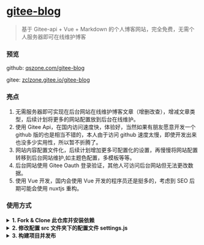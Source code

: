 # [gitee-blog](https://github.com/zclzone/gitee-blog)

> 基于 Gitee-api + Vue + Markdown 的个人博客网站，完全免费，无需个人服务器即可在线维护博客

### 预览

github: [qszone.com/gitee-blog](https://qszone.com/gitee-blog)

gitee: [zclzone.gitee.io/gitee-blog](https://zclzone.gitee.io/gitee-blog)

### 亮点

1. 无需服务器即可实现在后台网站在线维护博客文章（增删改查），增减文章类型，后续计划将更多的网站配置放到后台在线维护。
2. 使用 Gitee Api，在国内访问速度快，体验好，当然如果有朋友愿意开发一个 github 版的也是相当不错的，本人由于访问 github 速度太慢，即使开发出来也没多少实用性，所以暂不折腾了。
3. 网站内容配置文件化，后续计划增加更多可配置化的设置，再慢慢将网站配置转移到后台网站维护,如主题色配置，多模板等等。
4. 后台网站使用 Gitee Oauth 登录验证，其他人可访问后台网站但无法更改数据。
5. 使用 Vue 开发，国内会使用 Vue 开发的程序员还是挺多的，考虑到 SEO 后期可能会使用 nuxtjs 重构。

### 使用方式

<details><summary><b>1. Fork & Clone 此仓库并安装依赖</b></summary>

当然了，Fork 是可选的，不过对此项目感兴趣的朋友可以点点 Star，或者 Fork 此项目，如果您对此项目有足够兴趣，欢迎提交您宝贵的 Pr 让此项目变得更加完备和好用

```
  git clone https://github.com/zclzone/gitee-blog.git
  cd gitee-blog
  npm install
```

</details>

<details><summary><b>2. 修改配置 src 文件夹下的配置文件 settings.js</b></summary>

需确保将 giteeApiOptions 的配置信息修改成自己的，至于其他配置信息我计划写一篇博客单独介绍，请留意我的[博客网站](https://qszone.com/gitee-blog)
![settings.js](https://gitee.com/zclzone/res/raw/master/images/gitee-blog-settings.png)

</details>

<details><summary><b>3. 构建项目并发布</b></summary>

1. 如果您没有 gitee 账号,您需要先创建一个 [gitee](https://gitee.com/) 账号,并确保账号下没有名为**gitee-blog-db**的仓库
2. Fork gitee 仓库 [gitee-blog-db](https://gitee.com/qszone/gitee-blog-db)，此仓库将作为博客的“数据库”，或者您也可以 Clone 此仓库再推送到 gitee，仓库名可以自定义，但必须跟 settings.js 下 giteeApiOptions 的 repo 保持一致
3. 执行语句构建项目（当然您可以不急着构建，可以直接在本地运行看下效果，执行 npm run serve 即可）
4. 创建一个空的 gitee 或者 github 仓库，将构建好的代码(dist 文件夹下)推送到此仓库并发布 pages，理论上您可以发布到任何外网能访问的地方，如码云、github 等，具体如何发布这里不作详细介绍，我会在我的[博客](https://qszone.com/gitee-blog)专门写一篇博客介绍如何发布 pages
5. 发布之后就可以访问了，默认页面是博客首页，后台地址是[您的发布地址/#/admin],如：[https://qszone.com/gitee-blog/#/admin](https://qszone.com/gitee-blog)

以下指令假设您 gitee “数据库” 已经存在并且创建了一个空仓库用于发布 pages

```
  npm run build
  cd dist
  git init
  git add .
  git commit -m 'init gitee-blog'
  git remote add origin [您创建的空仓库地址]
  git push -u origin master
```

</details>
